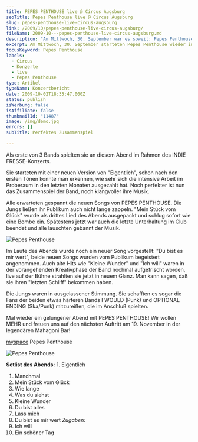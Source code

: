 ```yaml
---
title: PEPES PENTHOUSE live @ Circus Augsburg
seoTitle: Pepes Penthouse live @ Circus Augsburg
slug: pepes-penthouse-live-circus-augsburg
link: /2009/10/pepes-penthouse-live-circus-augsburg/
fileName: 2009-10---pepes-penthouse-live-circus-augsburg.md
description: "Am Mittwoch, 30. September war es soweit: Pepes Penthouse live im Circus"
excerpt: Am Mittwoch, 30. September starteten Pepes Penthouse wieder in die Live-Saison.
focusKeyword: Pepes Penthouse
labels:
  - Circus
  - Konzerte
  - live
  - Pepes Penthouse
type: Artikel
typeName: Konzertbericht
date: 2009-10-02T18:35:47.000Z
status: publish
isWerbung: false
isAffiliate: false
thumbnailId: "11487"
image: /img/demo.jpg
errors: []
subTitle: Perfektes Zusammenspiel
  
---
```


Als erste von 3 Bands spielten sie an diesem Abend im Rahmen des INDIE
FRESSE-Konzerts.

Sie starteten mit einer neuen Version von "Eigentlich", schon nach den ersten
Tönen konnte man erkennen, wie sehr sich die intensive Arbeit im Proberaum in
den letzten Monaten ausgezahlt hat. Noch perfekter ist nun das Zusammenspiel der
Band, noch klangvoller ihre Musik.

Alle erwarteten gespannt die neuen Songs von PEPES PENTHOUSE. Die Jungs ließen
ihr Publikum auch nicht lange zappeln. "Mein Stück vom Glück" wurde als drittes
Lied des Abends ausgepackt und schlug sofort wie eine Bombe ein. Spätestens
jetzt war auch die letzte Unterhaltung im Club beendet und alle lauschten
gebannt der Musik.

![Pepes Penthouse](http://cardamonchai.com/wp-content/uploads/2009/10/IMG_9136-640x960.jpg)

[](/wp-content/uploads/2009/10/IMG_9136.jpg) Im Laufe des Abends wurde noch ein
neuer Song vorgestellt: "Du bist es mir wert", beide neuen Songs wurden vom
Publikum begeistert angenommen. Auch alte Hits wie "Kleine Wunder" und "Ich
will" waren in der vorangehenden Kreativphase der Band nochmal aufgefrischt
worden, live auf der Bühne strahlten sie jetzt in neuem Glanz. Man kann sagen,
daß sie ihren "letzten Schliff" bekommen haben.

Die Jungs waren in ausgelassener Stimmung. Sie schafften es sogar die Fans der
beiden etwas härteren Bands I WOULD (Punk) und OPTIONAL ENDING (Ska/Punk)
mitzureißen, die im Anschluß spielten.

Mal wieder ein gelungener Abend mit PEPES PENTHOUSE! Wir wollen MEHR und freuen
uns auf den nächsten Auftritt am 19. November in der legendären Mahagoni Bar!

[myspace](http://www.myspace.com/pepespenthouse) Pepes Penthouse

![Pepes Penthouse](http://cardamonchai.com/wp-content/uploads/2009/10/MG_9178-800x533.jpg)

**Setlist des Abends:** 1. Eigentlich

1.  Manchmal
1.  Mein Stück vom Glück
1.  Wie lange
1.  Was du siehst
1.  Kleine Wunder
1.  Du bist alles
1.  Lass mich
1.  Du bist es mir wert _Zugaben:_
1.  Ich will
1.  Ein schöner Tag

  
